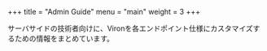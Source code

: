 +++
title = "Admin Guide"
menu = "main"
weight = 3
+++

サーバサイドの技術者向けに、Vironを各エンドポイント仕様にカスタマイズするための情報をまとめています。
